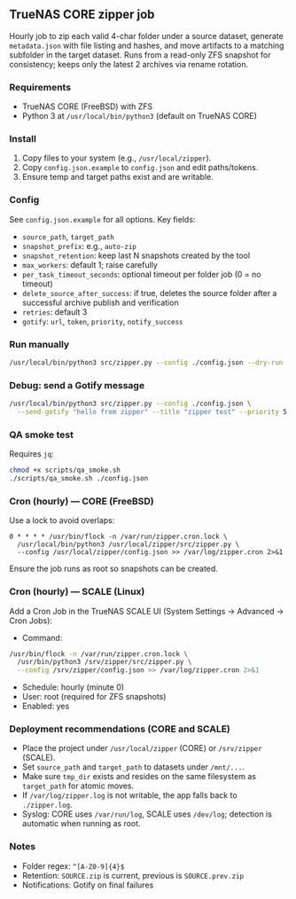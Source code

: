 ## TrueNAS CORE zipper job

Hourly job to zip each valid 4-char folder under a source dataset, generate `metadata.json` with file listing and hashes, and move artifacts to a matching subfolder in the target dataset. Runs from a read-only ZFS snapshot for consistency; keeps only the latest 2 archives via rename rotation.

### Requirements
- TrueNAS CORE (FreeBSD) with ZFS
- Python 3 at `/usr/local/bin/python3` (default on TrueNAS CORE)

### Install
1. Copy files to your system (e.g., `/usr/local/zipper`).
2. Copy `config.json.example` to `config.json` and edit paths/tokens.
3. Ensure temp and target paths exist and are writable.

### Config
See `config.json.example` for all options. Key fields:
- `source_path`, `target_path`
- `snapshot_prefix`: e.g., `auto-zip`
- `snapshot_retention`: keep last N snapshots created by the tool
- `max_workers`: default 1; raise carefully
- `per_task_timeout_seconds`: optional timeout per folder job (0 = no timeout)
- `delete_source_after_success`: if true, deletes the source folder after a successful archive publish and verification
- `retries`: default 3
- `gotify`: `url`, `token`, `priority`, `notify_success`

### Run manually
```bash
/usr/local/bin/python3 src/zipper.py --config ./config.json --dry-run
```

### Debug: send a Gotify message
```bash
/usr/local/bin/python3 src/zipper.py --config ./config.json \
  --send-gotify "hello from zipper" --title "zipper test" --priority 5
```

### QA smoke test
Requires `jq`:
```bash
chmod +x scripts/qa_smoke.sh
./scripts/qa_smoke.sh ./config.json
```

### Cron (hourly) — CORE (FreeBSD)
Use a lock to avoid overlaps:
```cron
0 * * * * /usr/bin/flock -n /var/run/zipper.cron.lock \
  /usr/local/bin/python3 /usr/local/zipper/src/zipper.py \
  --config /usr/local/zipper/config.json >> /var/log/zipper.cron 2>&1
```
Ensure the job runs as root so snapshots can be created.

### Cron (hourly) — SCALE (Linux)
Add a Cron Job in the TrueNAS SCALE UI (System Settings → Advanced → Cron Jobs):
- Command:
```bash
/usr/bin/flock -n /var/run/zipper.cron.lock \
  /usr/bin/python3 /srv/zipper/src/zipper.py \
  --config /srv/zipper/config.json >> /var/log/zipper.cron 2>&1
```
- Schedule: hourly (minute 0)
- User: root (required for ZFS snapshots)
- Enabled: yes

### Deployment recommendations (CORE and SCALE)
- Place the project under `/usr/local/zipper` (CORE) or `/srv/zipper` (SCALE).
- Set `source_path` and `target_path` to datasets under `/mnt/...`.
- Make sure `tmp_dir` exists and resides on the same filesystem as `target_path` for atomic moves.
- If `/var/log/zipper.log` is not writable, the app falls back to `./zipper.log`.
- Syslog: CORE uses `/var/run/log`, SCALE uses `/dev/log`; detection is automatic when running as root.

### Notes
- Folder regex: `^[A-Z0-9]{4}$`
- Retention: `SOURCE.zip` is current, previous is `SOURCE.prev.zip`
- Notifications: Gotify on final failures


